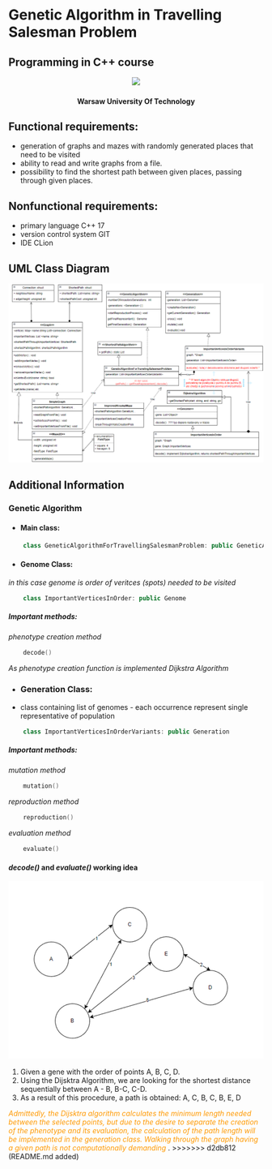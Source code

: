# Genetic Algorithm in Travelling Salesman Problem
## Programming in C++ course
<p align="center" >
<img src="https://www.ch.pw.edu.pl/var/ch/storage/images/media/images/logo-pw-duze/14891-1-pol-PL/Logo-PW-duze.jpg" width="150px">
</p>
<h4 style="text-align: center;">Warsaw University Of Technology</h4>

## Functional requirements:
* generation of graphs and mazes with randomly generated places that need to be visited
* ability to read and write graphs from a file.
* possibility to find the shortest path between given places, passing through given places.
## Nonfunctional requirements:
* primary language C++ 17
* version control system GIT
* IDE CLion


## UML Class Diagram
![ClassDiagram.png](otherDocuments%2FUMLdiagrams%2FClassDiagram.png)


## Additional Information

### Genetic Algorithm
 
- #### Main class:

```c++
    class GeneticAlgorithmForTravellingSalesmanProblem: public GeneticAlgorithm
```

- #### Genome Class:
 *in this case genome is order of veritces (spots) needed to be visited*
```c++
    class ImportantVerticesInOrder: public Genome
```
##### Important methods:
 *phenotype creation method*
```c++
    decode()    
```
*As phenotype creation function is implemented Dijkstra Algorithm*

- ### Generation Class:
 * class containing list of genomes - each occurrence represent single representative of population 
```c++
    class ImportantVerticesInOrderVariants: public Generation
```
##### Important methods:
*mutation method*

```c++
    mutation()
```

*reproduction method*

```c++
    reproduction()
```

*evaluation method*

```c++
    evaluate()
```


#### *decode()* and *evaluate()* working idea

![img.png](otherDocuments/UMLdiagrams/graphExample.png)
1. Given a gene with the order of points A, B, C, D.
2. Using the Dijsktra Algorithm, we are looking for the shortest distance sequentially between A - B, B-C, C-D.
3. As a result of this procedure, a path is obtained:  A, C, B, C, B, E, D

<span style="color:#FF9900">
<i>Admittedly, the Dijsktra algorithm calculates the minimum length needed between the selected points, but due to the desire to separate the creation of the phenotype and its evaluation, the calculation of the path length will be implemented in the generation class.
Walking through the graph having a given path is not computationally demanding
</i>
</span>.
>>>>>>> d2db812 (README.md added)
